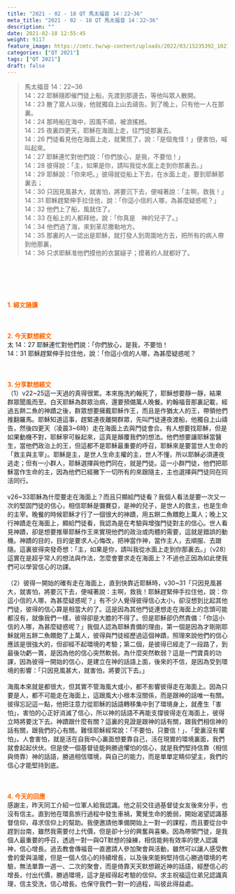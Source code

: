 ```yaml
---
title: "2021 - 02 - 18 QT 馬太福音 14：22~36"
meta_title: "2021 - 02 - 18 QT 馬太福音 14：22~36"
description: ""
date: 2021-02-18 12:55:45
weight: 9117
feature_image: https://cmtc.tw/wp-content/uploads/2022/03/15235392_10211799862337740_180693556567566654_o-1.webp
categories: ["QT 2021"]
tags: ["QT 2021"]
draft: false
---
```


<blockquote>馬太福音 14：22~36<br />
14：22 耶穌隨即催門徒上船，先渡到那邊去，等他叫眾人散開。<br />
14：23 散了眾人以後，他就獨自上山去禱告。到了晚上，只有他一人在那裏。<br />
14：24 那時船在海中，因風不順，被浪搖撼。<br />
14：25 夜裏四更天，耶穌在海面上走，往門徒那裏去。<br />
14：26 門徒看見他在海面上走，就驚慌了，說：「是個鬼怪！」便害怕，喊叫起來。<br />
14：27 耶穌連忙對他們說：「你們放心，是我，不要怕！」<br />
14：28 彼得說：「主，如果是你，請叫我從水面上走到你那裏去。」<br />
14：29 耶穌說：「你來吧。」彼得就從船上下去，在水面上走，要到耶穌那裏去；<br />
14：30 只因見風甚大，就害怕，將要沉下去，便喊著說：「主啊，救我！」<br />
14：31 耶穌趕緊伸手拉住他，說：「你這小信的人哪，為甚麼疑惑呢？」<br />
14：32 他們上了船，風就住了。<br />
14：33 在船上的人都拜他，說：「你真是　神的兒子了。」<br />
14：34 他們過了海，來到革尼撒勒地方。<br />
14：35 那裏的人一認出是耶穌，就打發人到周圍地方去，把所有的病人帶到他那裏，<br />
14：36 只求耶穌准他們摸他的衣裳繸子；摸著的人就都好了。</blockquote><br />
&nbsp;<br />
<br />
&nbsp;<br />
<br />
<span style="color: #ff6600;"><strong>1. </strong><strong>經文誦讀</strong></span><br />
<br />
<span style="color: #ff6600;"><strong> </strong></span><br />
<br />
<span style="color: #ff6600;"><strong>2. 今天默想</strong><strong>經文<br />
</strong></span>太 14：27 耶穌連忙對他們說：「你們放心，是我，不要怕！<br />
14：31 耶穌趕緊伸手拉住他，說：「你這小信的人哪，為甚麼疑惑呢？<br />
<br />
&nbsp;<br />
<br />
<span style="color: #ff6600;"><strong>3. 分享默想經文<br />
</strong></span>（1）v22~25這一天過的真得很累。本來施洗約翰死了，耶穌想要靜一靜，結果群眾聞風而至。白天耶穌為群眾治病，還要預備萬人晚餐。約翰福音那裏記載，經過五餅二魚的神蹟之後，群眾想要擁戴耶穌作王，而且是作猶太人的王，帶領他們推翻羅馬。耶穌知道這事，趕緊連夜離開群眾，先叫門徒連夜渡船，他獨自上山禱告，然後四更天（凌晨3~6時）走在海面上去與門徒會合。有人想要找耶穌，但是如果動機不對，耶穌寧可躲起來，這真是顛覆我們的想法。他們想要讓耶穌當醫生，當他們政治上的王，但這都不是耶穌最重要的呼召，耶穌來是要當世人生命的「救主與主宰」。耶穌是主，是世人生命主權的主，世人不懂，所以耶穌必須連夜逃走；但有一小群人，耶穌選擇與他們同在，就是門徒。這一小群門徒，他們把耶穌當作生命的主，因為他們已經撇下一切所有的來跟隨主，主也選擇與門徒同在同活同行。<br />
<br />
v26~33耶穌為什麼要走在海面上？而且只顯給門徒看？我個人看法是要一次又一次的堅固門徒的信心，相信耶穌是彌賽亞，是神的兒子，是世人的救主，也是生命的主宰。晚餐的時候耶穌才行了一個很大的神蹟，用五餅二魚餵飽上萬人；晚上又行神蹟走在海面上，顯給門徒看，我認為是在考驗與增強門徒對主的信心。世人看見神蹟，卻是想要推舉耶穌作王來實現他們的政治或肉體的需要，這就是錯誤的動機。神蹟的目的，目的是要求人心悔改，把神當作神，當作主人，去順服、去跟隨。這裏彼得突發奇想：「主，如果是你，請叫我從水面上走到你那裏去。」（v28）這實在是超乎常人的想法與作法，怎麼會要求走在海面上？不過也正因為如此使我們可以學習信心的功課。<br />
<br />
（2）彼得一開始的確有走在海面上，直到快靠近耶穌時，v30~31「只因見風甚大，就害怕，將要沉下去，便喊著說：主啊，救我！耶穌趕緊伸手拉住他，說：你這小信的人哪，為甚麼疑惑呢？」有不少人覺得彼得信心太小，卻沒想到比起其他門徒，彼得的信心算是相當大的了。這是因為其他門徒連想走在海面上的念頭可能都沒有，就像我們一樣，彼得卻是大膽的不得了。但是耶穌卻仍然責備：「你這小信的人哪，為甚麼疑惑呢？」我個人認為耶穌責備的理由，第一個是因為才剛剛耶穌就用五餅二魚餵飽了上萬人，彼得與門徒經歷過這個神蹟，照理來說他們的信心應該是很強大的，但卻經不起環境的考驗；第二個，是彼得已經走了一段路了，到最後功虧一簣，是因為他的信心突然軟弱。為什麼突然軟弱？這是一門寶貴的功課，因為彼得一開始的信心，是建立在神的話語上面，後來的不信，是因為受到環境的影響：「只因見風甚大，就害怕，將要沉下去。」<br />
<br />
海風本來就是都很大，但其實不管海風大或小，都不影響彼得走在海面上。因為只要是人，都不可能走在海面上，這跟風大小根本沒關係，而是跟神的話唯一有關。彼得忘記這一點，他把注意力從耶穌的話語轉移集中到了環境身上，就產生「害怕」，害怕的心正好消滅了信心，所以神的話語不再能支撐彼得走在海面上，彼得立時將要沈下去。神蹟跟什麼有關？這裏的見證是跟神的話有關，跟我們相信神的話有關，跟我們的心有關。難怪耶穌經常說：「不要怕，只要信！」、「愛裏沒有懼怕」。人會害怕，就是活在自我中心裏面想要靠自己，活在現實的環境裏面，我們就會起起伏伏。但是使一個基督徒能夠勝過懼怕的信心，就是我們堅持信靠（相信與倚靠）神的話語，勝過相信環境，與自己的能力，而是單單定睛仰望主，我們的信心才能堅持到底。<br />
<br />
&nbsp;<br />
<br />
<span style="color: #ff6600;"><strong>4. 今天的回應<br />
</strong></span>感謝主，昨天同工介紹一位軍人給我認識。他之前交往過基督徒女友後來分手，也沒有信主。直到他在環島旅行過程中發生車禍，驚覺生命的脆弱，開始渴望認識基督信仰，尋求信仰上的幫助。我便邀請他準備開始上一對一的課程，而且要從台中趕到台南，雖然我需要付上代價，但是卻十分的興奮與喜樂。因為帶領門徒，是我個人最重要的呼召，透過一對一與QT默想的操練，相信能夠有效率的使人認識神，信心增長。過去教會傳福音一直邀請人參加聚會與活動，雖然可以讓人感受教會的愛與溫暖，但是一個人信心的持續增長，以及後來能夠堅持信心勝過環境的考驗，無法單靠一週一、二次的聚會，而是倚靠天天默想親近神的話語，經歷信心的增長，付出代價，勝過環境，這才是經得起考驗的信仰。求主祝福這位弟兄認識真理，信主受洗，信心增長。也保守我們一對一的過程，叫彼此得益處。<br />
<br />
&nbsp;
        